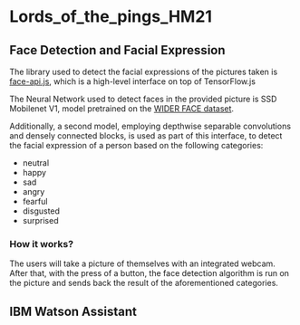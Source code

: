 # Lords_of_the_pings_HM21


## Face Detection and Facial Expression

The library used to detect the facial expressions of the pictures taken is [face-api.js](https://justadudewhohacks.github.io/face-api.js/docs/index.html#getting-started), which is a high-level interface on top of TensorFlow.js

The Neural Network used to detect faces in the provided picture is SSD Mobilenet V1, model pretrained on the [WIDER FACE dataset](http://shuoyang1213.me/WIDERFACE/).

Additionally, a second model, employing depthwise separable convolutions and densely connected blocks, is used as part of this interface, to detect the facial expression of a person based on the following categories:
- neutral
- happy
- sad
- angry
- fearful
- disgusted
- surprised

### How it works?

The users will take a picture of themselves with an integrated webcam. After that, with the press of a button, the face detection algorithm is run on the picture and sends back the result of the aforementioned categories. 

## IBM Watson Assistant
